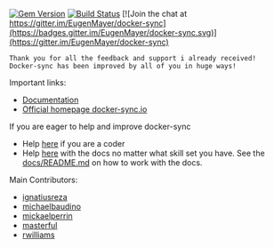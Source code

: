 [![Gem Version](https://badge.fury.io/rb/docker-sync.svg)](https://badge.fury.io/rb/docker-sync) [![Build Status](https://www.travis-ci.com/EugenMayer/docker-sync.svg?branch=master)](https://travis-ci.org/EugenMayer/docker-sync) [![Join the chat at https://gitter.im/EugenMayer/docker-sync](https://badges.gitter.im/EugenMayer/docker-sync.svg)](https://gitter.im/EugenMayer/docker-sync)

    Thank you for all the feedback and support i already received!
    Docker-sync has been improved by all of you in huge ways!

Important links:

- [Documentation](https://docker-sync.readthedocs.io/en/latest/index.html#)
- [Official homepage docker-sync.io](http://docker-sync.io)

If you are eager to help and improve docker-sync

- Help [here](https://github.com/EugenMayer/docker-sync/issues?q=is%3Aissue+is%3Aopen+label%3A%22help+wanted%22) if you are a coder
- Help [here](https://github.com/EugenMayer/docker-sync/issues?utf8=%E2%9C%93&q=is%3Aissue%20is%3Aopen%20label%3A%22help%20wanted%22%20%20label%3A%22documentation%22%20) with the docs no matter what skill set you have. See the [docs/README.md](docs/README.md) on how to work with the docs.

Main Contributors:

- [ignatiusreza](https://github.com/ignatiusreza)
- [michaelbaudino](https://github.com/michaelbaudino)
- [mickaelperrin](https://github.com/mickaelperrin)
- [masterful](https://github.com/masterful)
- [rwilliams](https://github.com/rwilliams)

[1.1]: http://i.imgur.com/tXSoThF.png
[1]: http://www.twitter.com/dockersync
